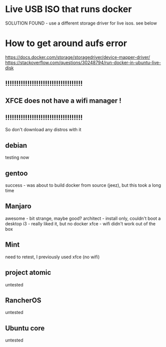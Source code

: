 # Live USB ISO that runs docker
SOLUTION FOUND - use a different storage driver for live isos. see below

# How to get around aufs error
https://docs.docker.com/storage/storagedriver/device-mapper-driver/
https://stackoverflow.com/questions/30248794/run-docker-in-ubuntu-live-disk

## !!!!!!!!!!!!!!!!!!!!!!!!!!!!!!!!!!!
## XFCE does not have a wifi manager !
## !!!!!!!!!!!!!!!!!!!!!!!!!!!!!!!!!!!
So don't download any distros with it

## debian
testing now

## gentoo
success - was about to build docker from source (jeez), but this took a long time

## Manjaro
awesome - bit strange, maybe good?
architect - install only, couldn't boot a desktop
i3 - really liked it, but no docker
xfce - wifi didn't work out of the box

## Mint
need to retest, I previously used xfce (no wifi)

## project atomic
untested

## RancherOS
untested

## Ubuntu core
untested
